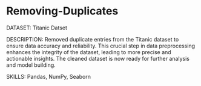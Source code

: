 # Removing-Duplicates

DATASET: Titanic Datset

DESCRIPTION: Removed duplicate entries from the Titanic dataset to ensure data accuracy and reliability. This crucial step in data preprocessing enhances the integrity of the dataset, leading to more precise and actionable insights. The cleaned dataset is now ready for further analysis and model building.

SKILLS: Pandas, NumPy, Seaborn
